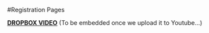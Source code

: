 #Registration Pages

[**DROPBOX VIDEO**](https://www.dropbox.com/s/prfcsfi9d8oo0um/buddyboss-platform-registration-pages.mp4?raw=1)
(To be embedded once we upload it to Youtube...)